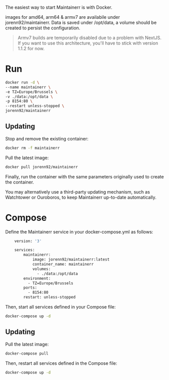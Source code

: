 The easiest way to start Maintainerr is with Docker.

images for amd64, arm64 & armv7 are availabile under jorenn92/maintainerr.
Data is saved under /opt/data, a volume should be created to persist the configuration.

> Armv7 builds are temporarily disabled due to a problem with NextJS. If you want to use this architecture, you'll have to stick with version 1.1.2 for now.
> 
# Run

```bash
docker run -d \
--name maintainerr \
-e TZ=Europe/Brussels \
-v ./data:/opt/data \
-p 8154:80 \
--restart unless-stopped \
jorenn92/maintainerr
```

## Updating

Stop and remove the existing container:

```bash
docker rm -f maintainerr
```

Pull the latest image:

```bash
docker pull jorenn92/maintainerr
```

Finally, run the container with the same parameters originally used to create the container.

You may alternatively use a third-party updating mechanism, such as Watchtower or Ouroboros, to keep Maintainerr up-to-date automatically.

# Compose

Define the Maintainerr service in your docker-compose.yml as follows:

```Dockerfile
    version: '3'

    services:
        maintainerr:
            image: jorenn92/maintainerr:latest
            container_name: maintainerr
            volumes:
              - ./data:/opt/data
        environment:
          - TZ=Europe/Brussels
        ports:
          - 8154:80
        restart: unless-stopped
```

Then, start all services defined in your Compose file:

```bash
docker-compose up -d
```

## Updating

Pull the latest image:

```bash
docker-compose pull
```

Then, restart all services defined in the Compose file:

```bash
docker-compose up -d
```
